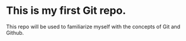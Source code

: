 # This is my first Git repo.

This repo will be used to familiarize myself with the concepts of Git and Github.
